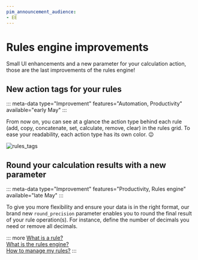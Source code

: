 ```yaml
---
pim_announcement_audience:
- EE
---
```


# Rules engine improvements

Small UI enhancements and a new parameter for your calculation action, those are the last improvements of the rules engine!

## New action tags for your rules
::: meta-data type="Improvement" features="Automation, Productivity" available="early May"
:::

From now on, you can see at a glance the action type behind each rule (add, copy, concatenate, set, calculate, remove, clear) in the rules grid. To ease your readability, each action type has its own color. :wink:

![rules_tags](../img/Rules_Tags.png)

## Round your calculation results with a new parameter
::: meta-data type="Improvement" features="Productivity, Rules engine" available="late May"
:::

To give you more flexibility and ensure your data is in the right format, our brand new `round_precision` parameter enables you to round the final result of your rule operation(s).  For instance, define the number of decimals you need or remove all decimals.

::: more
[What is a rule?](../articles//what-is-a-rule.html)  
[What is the rules engine?](../articles/get-started-with-the-rules-engine.html)   
[How to manage my rules?](../articles/manage-your-rules.html)
:::
